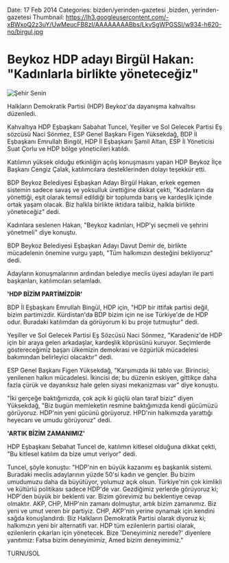 Date: 17 Feb 2014
Categories: bizden/yerinden-gazetesi ,bizden, yerinden-gazetesi
Thumbnail: https://lh3.googleusercontent.com/-xBWxoQ2z3uY/UwMeucFB8zI/AAAAAAAABbs/LkvSgWPGSSI/w934-h620-no/birgul.jpg


# Beykoz HDP adayı Birgül Hakan: "Kadınlarla birlikte yöneteceğiz"

![Şehir Senin](https://lh3.googleusercontent.com/-xBWxoQ2z3uY/UwMeucFB8zI/AAAAAAAABbs/LkvSgWPGSSI/w934-h620-no/birgul.jpg)

Halkların Demokratik Partisi (HDP) Beykoz'da dayanışma kahvaltısı düzenledi.

Kahvaltıya HDP Eşbaşkanı Sabahat Tuncel, Yeşiller ve Sol Gelecek Partisi Eş sözcüsü Naci Sönmez, ESP Genel Başkanı Figen Yüksekdağ, BDP İl Eşbaşkanı Emrullah Bingöl, HDP İl Eşbaşkanı Şamil Altan, ESP İl Yöneticisi Suat Çorlu ve HDP bölge yöneticileri katıldı.

Katılımın yüksek olduğu etkinliğin açılış konuşmasını yapan HDP Beykoz İlçe Başkanı Cengiz Çalak, katılımcılara desteklerinden dolayı teşekkür etti.

BDP Beykoz Belediyesi Eşbaşkan Adayı Birgül Hakan, erkek egemen sistemin sadece savaş ve yoksulluk ürettiğine dikkat çekti, "Kadınların da yönettiği, eşit olarak temsil edildiği bir toplumda barış ve kardeşlik içinde ortak yaşam olacak. Biz halkla birlikte iktidara talibiz, halkla birlikte yöneteceğiz" dedi.

Kadınlara seslenen Hakan, "Beykoz kadınları, HDP'yi seçmeli ve şehrini yönetmeli" diye konuştu.

BDP Beykoz Belediyesi Eşbaşkan Adayı Davut Demir de, birlikte mücadelenin önemine vurgu yaptı, "Tüm halkımızın desteğini bekliyoruz" dedi.

Adayların konuşmalarının ardından belediye meclis üyesi adayları ile parti başkanları, katılımcıları selamladı.

**'HDP BİZİM PARTİMİZDİR'**

BDP İl Eşbaşkanı Emrullah Bingül, HDP için, "HDP bir ittifak partisi değil, bizim partimizdir. Kürdistan'da BDP bizim için ne ise Türkiye'de de HDP odur. Buradaki katılımdan da görüyorum ki bu proje tutmuştur" dedi.

Yeşiller ve Sol Gelecek Partisi Eş Sözcüsü Naci Sönmez, "Karadeniz'de HDP için bir araya gelen arkadaşlar, kardeşlik köprüsünü kuruyor. Seçimlerde göstereceğimiz başarı ülkemizin demokrasi ve özgürlük mücadelesi bakımından belirleyici olacaktır" dedi.

ESP Genel Başkanı Figen Yüksekdağ, "Karşımızda iki tablo var. Birincisi; yenilenen halkın mücadelesi. İkincisi de; bu düzenin eskiyen, gittikçe daha fazla çürük ve dayanıksız hale gelen siyasi mekanizması var" diye konuştu.

"İki gerçeğe baktığımızda, çok açık ki güçlü olan taraf biziz" diyen Yüksekdağ, "Biz bugün memleketin resmine baktığımızda kendi gücümüzü görüyoruz. HDP'nin yeni gücünü görüyoruz. HPD'nin halkımızda yarattığı heyecanı ve umudu görüyoruz" dedi.

**'ARTIK BİZİM ZAMANIMIZ'**

HDP Eşbaşkanı Sebahat Tuncel de, katılımın kitlesel olduğuna dikkat çekti, "Bu kitlesel katılım da bize umut veriyor" dedi.

Tuncel, şöyle konuştu: "HDP'nin en büyük kazanımı eş başkanlık sistemi. Buradaki meclis adaylarının yüzde 50'si kadın ve gençler. Bu bizim umudumuzu daha da büyütüyor, yolumuz açık olsun. Türkiye'nin çok kimlikli ve kültürlü politikası sadece HDP'de var. Gezdiğimiz yerlerde görüyoruz ki; HDP'den büyük bir beklenti var. Bizim görevimiz bu beklentiye cevap olmaktır. AKP, CHP, MHP'nin zamanı dolmuştur, artık bizim zamanımız. Biz yeni ve umut veren bir partiyiz. CHP, AKP'nin yerine oynamak için kendini sağda konuşlandırdı. Biz Halkların Demokratik Partisi olarak diyoruz ki; halkımızın yeni bir alternatifi var. HDP tüm ezilenlerin partisi olarak, ezilenlerin çıkarları için yönetecek. Bize 'Deneyiminiz nerede?' diyenlere yanıtımız: Fatsa bizim deneyimimiz, Amed bizim deneyimimiz."

TURNUSOL


